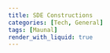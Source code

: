 ```yaml
---
title: SDE Constructions
categories: [Tech, General]
tags: [Maunal]
render_with_liquid: true
---
```




